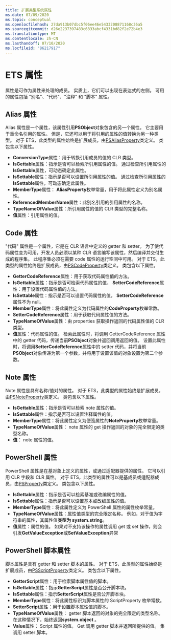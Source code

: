 ```yaml
---
title: 扩展类型系统属性
ms.date: 07/09/2020
ms.topic: conceptual
ms.openlocfilehash: 27da913b07dbc5f06ee46e5433208871168c36a5
ms.sourcegitcommit: d26e2237397483c6333abcf4331bd82f2e72b4e3
ms.translationtype: MT
ms.contentlocale: zh-CN
ms.lasthandoff: 07/10/2020
ms.locfileid: "86217917"
---
```

# <a name="ets-properties"></a>ETS 属性

属性是可作为属性来处理的成员。 实质上，它们可以出现在表达式的左侧。 可用的属性包括 "别名"、"代码"、"注释" 和 "脚本" 属性。

## <a name="alias-property"></a>Alias 属性

Alias 属性是一个属性，该属性引用**PSObject**对象包含的另一个属性。 它主要用于重命名引用的属性。 但是，它还可以用于将引用的属性的值转换为另一种类型。 对于 ETS，此类型的属性始终是扩展成员，由[PSAliasProperty](/dotnet/api/system.management.automation.psaliasproperty)类定义。 类包含以下属性。

- **ConversionType**属性：用于转换引用成员的值的 CLR 类型。
- **IsGettable**属性：指示是否可以检索所引用属性的值。
  通过检查所引用属性的**IsGettable**属性，可动态确定此属性。
- **IsSettable**属性：指示是否可以设置所引用属性的值。 通过检查所引用属性的**IsSettable**属性，可动态确定此属性。
- **MemberType**属性： **AliasProperty**枚举常量，用于将此属性定义为别名属性。
- **ReferencedMemberName**属性：此别名引用的引用属性的名称。
- **TypeNameOfValue**属性：所引用属性的值的 CLR 类型的完整名称。
- **值**属性：引用属性的值。

## <a name="code-property"></a>Code 属性

"代码" 属性是一个属性，它是在 CLR 语言中定义的 getter 和 setter。 为了使代码属性变为可用，开发人员必须以某种 CLR 语言编写该属性，然后编译并交付生成的程序集。 此程序集必须在需要 code 属性的运行空间中可用。 对于 ETS，此类型的属性始终是扩展成员，由[PSCodeProperty](/dotnet/api/system.management.automation.pscodeproperty)类定义。 类包含以下属性。

- **GetterCodeReference**属性：用于获取代码属性值的方法。
- **IsGettable**属性：指示是否可检索代码属性的值， **SetterCodeReference**属性：用于设置代码属性值的方法。
- **IsSettable**属性：指示是否可以设置代码属性的值， **SetterCodeReference**属性不为 null。
- **MemberType**属性：将此属性定义为代码属性的**CodeProperty**枚举常数。
- **SetterCodeReference**属性：用于获取代码属性值的方法。
- **TypeNameOfValue**属性：由 properties 获取操作返回的代码属性值的 CLR 类型。
- **值**属性：代码属性的值。 检索此属性时，将调用 GetterCodeReference 属性中的 getter 代码，传递当前**PSObject**对象并返回调用返回的值。 设置此属性时，将调用**SetterCodeReference**属性中的 setter 代码，并将当前**PSObject**对象传递为第一个参数，并将用于设置该值的对象设置为第二个参数。

## <a name="note-property"></a>Note 属性

Note 属性是具有名称/值对的属性。 对于 ETS，此类型的属性始终是扩展成员，由[PSNoteProperty](/dotnet/api/system.management.automation.psnoteproperty)类定义。 类包含以下属性。

- **IsGettable**属性：指示是否可以检索 note 属性的值。
- **IsSettable**属性：指示是否可以设置注释属性的值。
- **MemberType**属性：将此属性定义为便笺属性的**NoteProperty**枚举常量。
- **TypeNameOfValue**属性： note 属性的 get 操作返回的对象的完全限定的类型名称。
- **值**： note 属性的值。

## <a name="powershell-property"></a>PowerShell 属性

PowerShell 属性是在基对象上定义的属性，或通过适配器提供的属性。 它可以引用 CLR 字段和 CLR 属性。 对于 ETS，此类型的属性可以是基成员或适配器成员，由[PSProperty](/dotnet/api/system.management.automation.psproperty)类定义。 类包含以下属性。

- **IsGettable**属性：指示是否可以检索基准或改编属性的值。
- **IsSettable**属性：指示是否可以设置基本或改编属性的值。
- **MemberType**属性：将此属性定义为 PowerShell 属性的属性枚举常量。
- **TypeNameOfValue**属性：属性值类型的完全限定名称。 例如，对于值为字符串的属性，其属性值**类型为 system.string。**
- **值**属性：属性的值。 如果对不支持该操作的属性调用 get 或 set 操作，则会引发**GetValueException**或**SetValueException**异常

## <a name="powershell-script-property"></a>PowerShell 脚本属性

脚本属性是具有 getter 和 setter 脚本的属性。 对于 ETS，此类型的属性始终是扩展成员，由[PSScriptProperty](/dotnet/api/system.management.automation.psscriptproperty)类定义。 类包含以下属性。

- **GetterScript**属性：用于检索脚本属性值的脚本。
- **IsGettable**属性：指示**GetterScript**属性是否公开脚本块。
- **IsSettable**属性：指示**SetterScript**属性是否公开脚本块。
- **MemberType**属性：将此属性标识为脚本属性的 ScriptProperty 枚举常数。
- **SetterScript**属性：用于设置脚本属性值的脚本。
- **TypeNameOfValue**属性： getter 脚本返回的对象的完全限定的类型名称。 在这种情况下，始终返回**system.object** 。
- **Value**属性： Script 属性的值。 Get 调用 getter 脚本并返回所提供的值。 集调用 setter 脚本。
